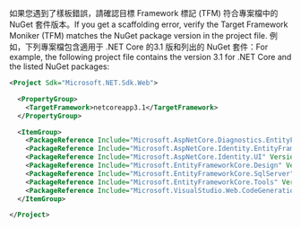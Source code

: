 <span data-ttu-id="84319-101">如果您遇到了樣板錯誤，請確認目標 Framework 標記 (TFM) 符合專案檔中的 NuGet 套件版本。</span><span class="sxs-lookup"><span data-stu-id="84319-101">If you get a scaffolding error, verify the Target Framework Moniker (TFM) matches the NuGet package version in the project file.</span></span> <span data-ttu-id="84319-102">例如，下列專案檔包含適用于 .NET Core 的3.1 版和列出的 NuGet 套件：</span><span class="sxs-lookup"><span data-stu-id="84319-102">For example, the following project file contains the version 3.1 for .NET Core and the listed NuGet packages:</span></span>

```xml
<Project Sdk="Microsoft.NET.Sdk.Web">

  <PropertyGroup>
    <TargetFramework>netcoreapp3.1</TargetFramework>
  </PropertyGroup>

  <ItemGroup>
    <PackageReference Include="Microsoft.AspNetCore.Diagnostics.EntityFrameworkCore" Version="3.1.0" />
    <PackageReference Include="Microsoft.AspNetCore.Identity.EntityFrameworkCore" Version="3.1.0" />
    <PackageReference Include="Microsoft.AspNetCore.Identity.UI" Version="3.1.0" />
    <PackageReference Include="Microsoft.EntityFrameworkCore.Design" Version="3.1.0" />
    <PackageReference Include="Microsoft.EntityFrameworkCore.SqlServer" Version="3.1.0" />
    <PackageReference Include="Microsoft.EntityFrameworkCore.Tools" Version="3.1.0" />
    <PackageReference Include="Microsoft.VisualStudio.Web.CodeGeneration.Design" Version="3.1.0" />
  </ItemGroup>

</Project>
```
